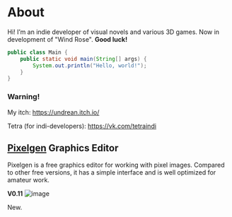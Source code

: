 # About
Hi! I’m an indie developer of visual novels and various 3D games. 
Now in development of "Wind Rose". **Good luck!**
``` java
public class Main {
    public static void main(String[] args) {
        System.out.println("Hello, world!");
    }
}
```
### Warning!
My itch: https://undrean.itch.io/

Tetra (for indi-developers): https://vk.com/tetraindi

## [Pixelgen](https://github.com/undrean/pixelgen) Graphics Editor 
Pixelgen is a free graphics editor for working with pixel images. Compared to other free versions, it has a simple interface and is well optimized for amateur work.

**V0.11**
![image](https://github.com/undrean/undrean/assets/152028836/1f1bbd36-edb6-40df-8420-1a46104608db)

New.
